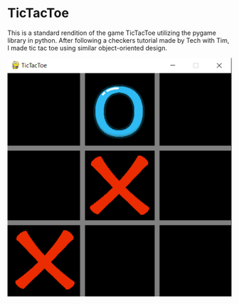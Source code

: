 # TicTacToe

This is a standard rendition of the game TicTacToe utilizing the pygame library in python. After following a checkers tutorial made by Tech with Tim, I made tic tac toe using similar object-oriented design.

![tictac](https://github.com/jakeT-wagner/TicTacToe/blob/master/tictactoe.png?raw=true)
